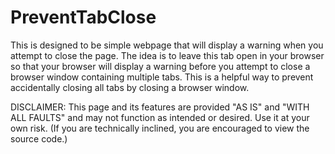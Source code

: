# PreventTabClose
This is designed to be simple webpage that will display a warning when you attempt to close the page. The idea is to leave this tab open in your browser so that your browser will display a warning before you attempt to close a browser window containing multiple tabs. This is a helpful way to prevent accidentally closing all tabs by closing a browser window.

DISCLAIMER: This page and its features are provided "AS IS" and "WITH ALL FAULTS" and may not function as intended or desired. Use it at your own risk. (If you are technically inclined, you are encouraged to view the source code.)
